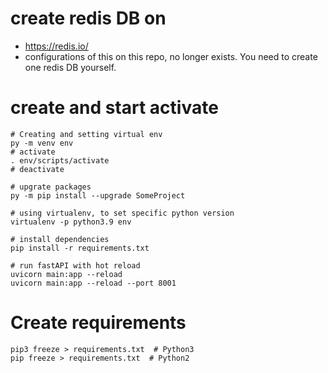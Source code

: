 # create redis DB on
- https://redis.io/
- configurations of this on this repo, no longer exists. You need to create one redis DB yourself. 

# create and start activate
```console
# Creating and setting virtual env
py -m venv env
# activate
. env/scripts/activate
# deactivate

# upgrate packages
py -m pip install --upgrade SomeProject

# using virtualenv, to set specific python version
virtualenv -p python3.9 env

# install dependencies
pip install -r requirements.txt

# run fastAPI with hot reload
uvicorn main:app --reload
uvicorn main:app --reload --port 8001  
```

# Create requirements
```console
pip3 freeze > requirements.txt  # Python3
pip freeze > requirements.txt  # Python2
```
